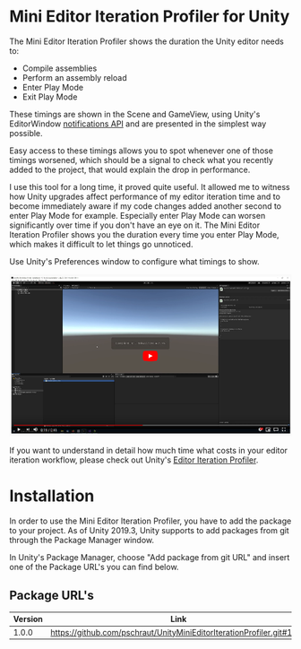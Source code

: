 # Mini Editor Iteration Profiler for Unity

The Mini Editor Iteration Profiler shows the duration the Unity editor needs to:
* Compile assemblies
* Perform an assembly reload
* Enter Play Mode
* Exit Play Mode

These timings are shown in the Scene and GameView, using Unity's EditorWindow [notifications API](https://docs.unity3d.com/ScriptReference/EditorWindow.ShowNotification.html) and are presented in the simplest way possible.

Easy access to these timings allows you to spot whenever one of those timings worsened, which should be a signal to check what you recently added to the project, that would explain the drop in performance.

I use this tool for a long time, it proved quite useful.
It allowed me to witness how Unity upgrades affect performance of my editor iteration time and to become immediately 
aware if my code changes added another second to enter Play Mode for example. Especially enter Play Mode can worsen significantly over 
time if you don't have an eye on it. The Mini Editor Iteration Profiler shows you the duration every time you enter Play Mode, which makes it difficult to let things go unnoticed.

Use Unity's Preferences window to configure what timings to show.


[![](Documentation~/images/video.png)](https://youtu.be/s26H8AtMzUU "")

If you want to understand in detail how much time what costs in your editor iteration workflow, please check out Unity's [Editor Iteration Profiler](https://forum.unity.com/threads/introducing-the-editor-iteration-profiler.908390/).


# Installation

In order to use the Mini Editor Iteration Profiler, you have to add the package to your project. As of Unity 2019.3, Unity supports to add packages from git through the Package Manager window.

In Unity's Package Manager, choose "Add package from git URL" and insert one of the Package URL's you can find below.


## Package URL's

| Version  |     Link      |
|----------|---------------|
| 1.0.0 | https://github.com/pschraut/UnityMiniEditorIterationProfiler.git#1.0.0 |

